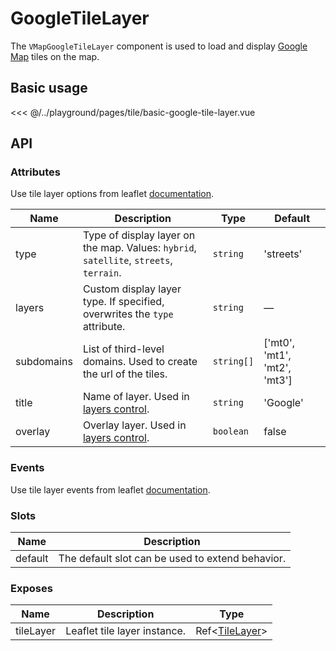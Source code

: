 # GoogleTileLayer

The `VMapGoogleTileLayer` component is used to load and display [Google Map](https://developers.google.com/maps/documentation) tiles on the map.

## Basic usage

<ClientOnly>
  <Demo url="/tile/basic-google-tile-layer" >
  
<<< @/../playground/pages/tile/basic-google-tile-layer.vue
  
  </Demo>
</ClientOnly>

## API

### Attributes

Use tile layer options from leaflet [documentation](https://leafletjs.com/reference.html#tilelayer).

| Name       | Description                                                                            | Type       | Default                      |
| ---------- | -------------------------------------------------------------------------------------- | ---------- | ---------------------------- |
| type       | Type of display layer on the map. Values: `hybrid`, `satellite`, `streets`, `terrain`. | `string`   | 'streets'                    |
| layers     | Custom display layer type. If specified, overwrites the `type` attribute.              | `string`   | —                            |
| subdomains | List of third-level domains. Used to create the url of the tiles.                      | `string[]` | ['mt0', 'mt1', 'mt2', 'mt3'] |
| title      | Name of layer. Used in [layers control](/components/control/layers-control.html).      | `string`   | 'Google'                     |
| overlay    | Overlay layer. Used in [layers control](/components/control/layers-control.html).      | `boolean`  | false                        |

### Events

Use tile layer events from leaflet [documentation](https://leafletjs.com/reference.html#tilelayer-event).

### Slots

| Name    | Description                                      |
| ------- | ------------------------------------------------ |
| default | The default slot can be used to extend behavior. |

### Exposes

| Name      | Description                  | Type                                               |
| --------- | ---------------------------- | -------------------------------------------------- |
| tileLayer | Leaflet tile layer instance. | Ref<[TileLayer](/components/types.html#tilelayer)> |
